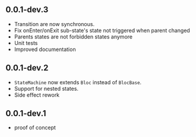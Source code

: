 ## 0.0.1-dev.3
* Transition are now synchronous.
* Fix onEnter/onExit sub-state's state not triggered when parent changed
* Parents states are not forbidden states anymore
* Unit tests
* Improved documentation

## 0.0.1-dev.2
* `StateMachine` now extends `Bloc` instead of `BlocBase`.
* Support for nested states.
* Side effect rework

## 0.0.1-dev.1
* proof of concept

